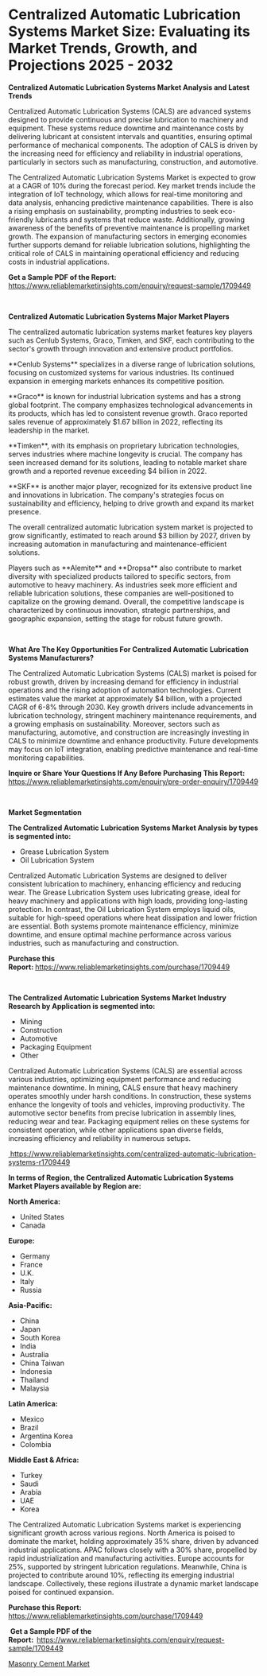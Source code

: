 <p><h1>Centralized Automatic Lubrication Systems Market Size: Evaluating its Market Trends, Growth, and Projections 2025 - 2032</h1></p><p><strong>Centralized Automatic Lubrication Systems Market Analysis and Latest Trends</strong></p>
<p><p>Centralized Automatic Lubrication Systems (CALS) are advanced systems designed to provide continuous and precise lubrication to machinery and equipment. These systems reduce downtime and maintenance costs by delivering lubricant at consistent intervals and quantities, ensuring optimal performance of mechanical components. The adoption of CALS is driven by the increasing need for efficiency and reliability in industrial operations, particularly in sectors such as manufacturing, construction, and automotive.</p><p>The Centralized Automatic Lubrication Systems Market is expected to grow at a CAGR of 10% during the forecast period. Key market trends include the integration of IoT technology, which allows for real-time monitoring and data analysis, enhancing predictive maintenance capabilities. There is also a rising emphasis on sustainability, prompting industries to seek eco-friendly lubricants and systems that reduce waste. Additionally, growing awareness of the benefits of preventive maintenance is propelling market growth. The expansion of manufacturing sectors in emerging economies further supports demand for reliable lubrication solutions, highlighting the critical role of CALS in maintaining operational efficiency and reducing costs in industrial applications.</p></p>
<p><strong>Get a Sample PDF of the Report:&nbsp;</strong> <a href="https://www.reliablemarketinsights.com/enquiry/request-sample/1709449?utm_campaign=2012&utm_medium=2&utm_source=Github&utm_content=ia&utm_term=10012025&utm_id=centralized-automatic-lubrication-systems">https://www.reliablemarketinsights.com/enquiry/request-sample/1709449</a></p>
<p>&nbsp;</p>
<p><strong>Centralized Automatic Lubrication Systems Major Market Players</strong></p>
<p><p>The centralized automatic lubrication systems market features key players such as Cenlub Systems, Graco, Timken, and SKF, each contributing to the sector's growth through innovation and extensive product portfolios.</p><p>**Cenlub Systems** specializes in a diverse range of lubrication solutions, focusing on customized systems for various industries. Its continued expansion in emerging markets enhances its competitive position.</p><p>**Graco** is known for industrial lubrication systems and has a strong global footprint. The company emphasizes technological advancements in its products, which has led to consistent revenue growth. Graco reported sales revenue of approximately $1.67 billion in 2022, reflecting its leadership in the market.</p><p>**Timken**, with its emphasis on proprietary lubrication technologies, serves industries where machine longevity is crucial. The company has seen increased demand for its solutions, leading to notable market share growth and a reported revenue exceeding $4 billion in 2022.</p><p>**SKF** is another major player, recognized for its extensive product line and innovations in lubrication. The company's strategies focus on sustainability and efficiency, helping to drive growth and expand its market presence.</p><p>The overall centralized automatic lubrication system market is projected to grow significantly, estimated to reach around $3 billion by 2027, driven by increasing automation in manufacturing and maintenance-efficient solutions.</p><p>Players such as **Alemite** and **Dropsa** also contribute to market diversity with specialized products tailored to specific sectors, from automotive to heavy machinery. As industries seek more efficient and reliable lubrication solutions, these companies are well-positioned to capitalize on the growing demand. Overall, the competitive landscape is characterized by continuous innovation, strategic partnerships, and geographic expansion, setting the stage for robust future growth.</p></p>
<p>&nbsp;</p>
<p><strong>What Are The Key Opportunities For Centralized Automatic Lubrication Systems Manufacturers?</strong></p>
<p><p>The Centralized Automatic Lubrication Systems (CALS) market is poised for robust growth, driven by increasing demand for efficiency in industrial operations and the rising adoption of automation technologies. Current estimates value the market at approximately $4 billion, with a projected CAGR of 6-8% through 2030. Key growth drivers include advancements in lubrication technology, stringent machinery maintenance requirements, and a growing emphasis on sustainability. Moreover, sectors such as manufacturing, automotive, and construction are increasingly investing in CALS to minimize downtime and enhance productivity. Future developments may focus on IoT integration, enabling predictive maintenance and real-time monitoring capabilities.</p></p>
<p><strong>Inquire or Share Your Questions If Any Before Purchasing This Report:</strong> <a href="https://www.reliablemarketinsights.com/enquiry/pre-order-enquiry/1709449?utm_campaign=2012&utm_medium=2&utm_source=Github&utm_content=ia&utm_term=10012025&utm_id=centralized-automatic-lubrication-systems">https://www.reliablemarketinsights.com/enquiry/pre-order-enquiry/1709449</a></p>
<p>&nbsp;</p>
<p><strong>Market Segmentation</strong></p>
<p><strong>The Centralized Automatic Lubrication Systems Market Analysis by types is segmented into:</strong></p>
<p><ul><li>Grease Lubrication System</li><li>Oil Lubrication System</li></ul></p>
<p><p>Centralized Automatic Lubrication Systems are designed to deliver consistent lubrication to machinery, enhancing efficiency and reducing wear. The Grease Lubrication System uses lubricating grease, ideal for heavy machinery and applications with high loads, providing long-lasting protection. In contrast, the Oil Lubrication System employs liquid oils, suitable for high-speed operations where heat dissipation and lower friction are essential. Both systems promote maintenance efficiency, minimize downtime, and ensure optimal machine performance across various industries, such as manufacturing and construction.</p></p>
<p><strong>Purchase this Report:&nbsp;</strong><a href="https://www.reliablemarketinsights.com/purchase/1709449?utm_campaign=2012&utm_medium=2&utm_source=Github&utm_content=ia&utm_term=10012025&utm_id=centralized-automatic-lubrication-systems">https://www.reliablemarketinsights.com/purchase/1709449</a></p>
<p>&nbsp;</p>
<p><strong>The Centralized Automatic Lubrication Systems Market Industry Research by Application is segmented into:</strong></p>
<p><ul><li>Mining</li><li>Construction</li><li>Automotive</li><li>Packaging Equipment</li><li>Other</li></ul></p>
<p><p>Centralized Automatic Lubrication Systems (CALS) are essential across various industries, optimizing equipment performance and reducing maintenance downtime. In mining, CALS ensure that heavy machinery operates smoothly under harsh conditions. In construction, these systems enhance the longevity of tools and vehicles, improving productivity. The automotive sector benefits from precise lubrication in assembly lines, reducing wear and tear. Packaging equipment relies on these systems for consistent operation, while other applications span diverse fields, increasing efficiency and reliability in numerous setups.</p></p>
<p><a href="https://www.reliablemarketinsights.com/centralized-automatic-lubrication-systems-r1709449?utm_campaign=2012&utm_medium=2&utm_source=Github&utm_content=ia&utm_term=10012025&utm_id=centralized-automatic-lubrication-systems">&nbsp;https://www.reliablemarketinsights.com/centralized-automatic-lubrication-systems-r1709449</a></p>
<p><strong>In terms of Region, the Centralized Automatic Lubrication Systems Market Players available by Region are:</strong></p>
<p>
    <p> <strong> North America: </strong>
        <ul>
            <li>United States</li>
            <li>Canada</li>
        </ul>
        </p> 
    <p> <strong> Europe: </strong>
        <ul>
            <li>Germany</li>
            <li>France</li>
            <li>U.K.</li>
            <li>Italy</li>
            <li>Russia</li>
        </ul>
        </p> 
    <p> <strong> Asia-Pacific: </strong>
        <ul>
            <li>China</li>
            <li>Japan</li>
            <li>South Korea</li>
            <li>India</li>
            <li>Australia</li>
            <li>China Taiwan</li>
            <li>Indonesia</li>
            <li>Thailand</li>
            <li>Malaysia</li>
        </ul>
        </p> 
    <p> <strong> Latin America: </strong>
        <ul>
            <li>Mexico</li>
            <li>Brazil</li>
            <li>Argentina Korea</li>
            <li>Colombia</li>
        </ul>
        </p> 
    <p> <strong> Middle East & Africa: </strong>
        <ul>
            <li>Turkey</li>
            <li>Saudi</li>
            <li>Arabia</li>
            <li>UAE</li>
            <li>Korea</li>
        </ul>
    </p>
    </p>
<p><p>The Centralized Automatic Lubrication Systems market is experiencing significant growth across various regions. North America is poised to dominate the market, holding approximately 35% share, driven by advanced industrial applications. APAC follows closely with a 30% share, propelled by rapid industrialization and manufacturing activities. Europe accounts for 25%, supported by stringent lubrication regulations. Meanwhile, China is projected to contribute around 10%, reflecting its emerging industrial landscape. Collectively, these regions illustrate a dynamic market landscape poised for continued expansion.</p></p>
<p><strong>Purchase this Report: </strong><a href="https://www.reliablemarketinsights.com/purchase/1709449?utm_campaign=2012&utm_medium=2&utm_source=Github&utm_content=ia&utm_term=10012025&utm_id=centralized-automatic-lubrication-systems">https://www.reliablemarketinsights.com/purchase/1709449</a></p>
<p>&nbsp;<strong>Get a Sample PDF of the Report:&nbsp;&nbsp;</strong><a href="https://www.reliablemarketinsights.com/enquiry/request-sample/1709449?utm_campaign=2012&utm_medium=2&utm_source=Github&utm_content=ia&utm_term=10012025&utm_id=centralized-automatic-lubrication-systems">https://www.reliablemarketinsights.com/enquiry/request-sample/1709449</a></p>
<p><strong></strong></p>
<p><p><a href="https://github.com/JakirUddin511/Market-Research-Report-List-1/blob/main/masonry-cement-market.md?utm_campaign=2012&utm_medium=2&utm_source=Github&utm_content=ia&utm_term=10012025&utm_id=centralized-automatic-lubrication-systems">Masonry Cement Market</a></p></p>